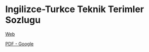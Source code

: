 # Ingilizce-Turkce Teknik Terimler Sozlugu

[Web](https://burakbayramli.github.io/dersblog/algs/dict/teknik_terimler_sozlugu.html)

[PDF - Google](https://drive.google.com/open?id=191BL5JTM78-lsS4AieX-yvxX4jY0I_Pp)
